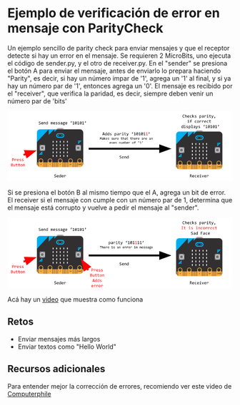 # Ejemplo de verificación de error en mensaje con ParityCheck

Un ejemplo sencillo de parity check para enviar mensajes y que el receptor detecte si hay un error en el mensaje.  Se requieren 2 MicroBits, uno ejecuta el código de sender.py, y el otro de receiver.py.  En el "sender" se presiona el botón A para enviar el mensaje, antes de enviarlo lo prepara haciendo "Parity", es decir, si hay un número impar de '1', agrega un '1' al final, y si ya hay un número par de '1', entonces agrega un '0'. El mensaje es recibido por el "receiver", que verifica la paridad, es decir, siempre deben venir un número par de 'bits'

![Sender-Receiver](https://github.com/tomasdecamino/CS_TOLIS/blob/main/ParityMicroBit/microbit%20parity1.png)

Si se presiona el botón B al mismo tiempo que el A, agrega un bit de error.  El receiver si el mensaje con cumple con un número par de 1, determina que el mensaje está corrupto y vuelve a pedir el mensaje al "sender".

![Sender-Receiver-Error](https://github.com/tomasdecamino/CS_TOLIS/blob/main/ParityMicroBit/microbit%20parity2.png)

Acá hay un [video](https://youtu.be/2qlANkPDRks) que muestra como funciona

## Retos

- Enviar mensajes más largos
- Enviar textos como "Hello World"

## Recursos adicionales

Para entender mejor la corrección de errores, recomiendo ver este video de [Computerphile](https://youtu.be/-15nx57tbfc)


